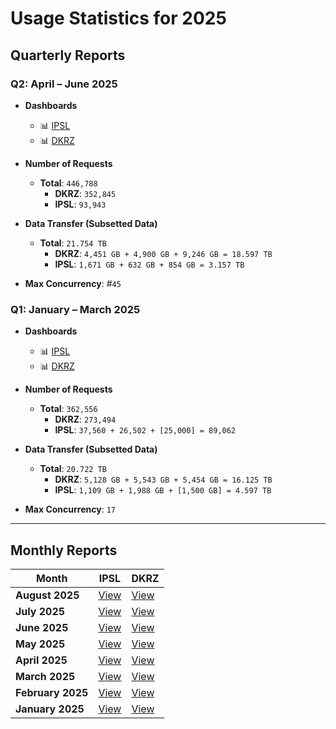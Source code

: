 # Usage Statistics for 2025

## Quarterly Reports

### Q2: April – June 2025

- **Dashboards**
  - 📊 [IPSL](/downloads/dashboard/2025/dashboard-2025-q2-ipsl.html)
  - 📊 [DKRZ](/downloads/dashboard/2025/dashboard-2025-q2-dkrz.html)

- **Number of Requests**
  - **Total**: `446,788`
    - **DKRZ**: `352,845`
    - **IPSL**: `93,943`

- **Data Transfer (Subsetted Data)**
  - **Total**: `21.754 TB`
    - **DKRZ**: `4,451 GB + 4,900 GB + 9,246 GB = 18.597 TB` 
    - **IPSL**: `1,671 GB + 632 GB + 854 GB = 3.157 TB`

- **Max Concurrency**: #`45`

### Q1: January – March 2025

- **Dashboards**
  - 📊 [IPSL](/downloads/dashboard/2025/dashboard-2025-q1-ipsl.html)
  - 📊 [DKRZ](/downloads/dashboard/2025/dashboard-2025-q1-dkrz.html)

- **Number of Requests**
  - **Total**: `362,556`
    - **DKRZ**: `273,494`
    - **IPSL**: `37,560 + 26,502 + [25,000] = 89,062`

- **Data Transfer (Subsetted Data)**
  - **Total**: `20.722 TB`
    - **DKRZ**: `5,128 GB + 5,543 GB + 5,454 GB = 16.125 TB`
    - **IPSL**: `1,109 GB + 1,988 GB + [1,500 GB] = 4.597 TB`

- **Max Concurrency**: `17`

---

## Monthly Reports

| Month           | IPSL  | DKRZ  |
|------------------|----------------|----------------|
| **August 2025**      | [View](/downloads/dashboard/2025/dashboard-2025-08-ipsl.html) | [View](/downloads/dashboard/2025/dashboard-2025-08-dkrz.html) |
| **July 2025**      | [View](/downloads/dashboard/2025/dashboard-2025-07-ipsl.html) | [View](/downloads/dashboard/2025/dashboard-2025-07-dkrz.html) |
| **June 2025**      | [View](/downloads/dashboard/2025/dashboard-2025-06-ipsl.html) | [View](/downloads/dashboard/2025/dashboard-2025-06-dkrz.html) |
| **May 2025**      | [View](/downloads/dashboard/2025/dashboard-2025-05-ipsl.html) | [View](/downloads/dashboard/2025/dashboard-2025-05-dkrz.html) |
| **April 2025**    | [View](/downloads/dashboard/2025/dashboard-2025-04-ipsl.html) | [View](/downloads/dashboard/2025/dashboard-2025-04-dkrz.html) |
| **March 2025**    | [View](/downloads/dashboard/2025/dashboard-2025-03-ipsl.html) | [View](/downloads/dashboard/2025/dashboard-2025-03-dkrz.html) |
| **February 2025** | [View](/downloads/dashboard/2025/dashboard-2025-02-ipsl.html) | [View](/downloads/dashboard/2025/dashboard-2025-02-dkrz.html) |
| **January 2025**  | [View](/downloads/dashboard/2025/dashboard-2025-01-ipsl.html) | [View](/downloads/dashboard/2025/dashboard-2025-01-dkrz.html) |
